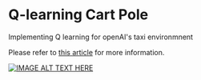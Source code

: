 # Q-learning Cart Pole
Implementing Q learning for openAI's taxi environmnent

Please refer to [this article](https://www.datamachinist.com/reinforcement-learning/part-6-q-learning-for-continuous-state-problems/) for more information.


[![IMAGE ALT TEXT HERE](https://img.youtube.com/vi/-5m90K94TWo&/0.jpg)](https://www.youtube.com/watch?v=-5m90K94TWo&)

